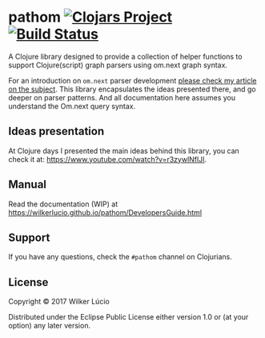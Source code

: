 # pathom [![Clojars Project](https://img.shields.io/clojars/v/wilkerlucio/pathom.svg)](https://clojars.org/wilkerlucio/pathom) [![Build Status](https://circleci.com/gh/fulcrologic/fulcro/tree/master.svg)](https://circleci.com/gh/wilkerlucio/pathom/tree/master) 

A Clojure library designed to provide a collection of helper functions to support Clojure(script) graph parsers using
om.next graph syntax.

For an introduction on `om.next` parser development [please check my article on the subject](https://medium.com/@wilkerlucio/implementing-custom-om-next-parsers-f20ca6db1664).
This library encapsulates the ideas presented there, and go deeper on parser patterns. And all documentation here assumes you understand the Om.next query syntax.

## Ideas presentation

At Clojure days I presented the main ideas behind this library, you can check it at: https://www.youtube.com/watch?v=r3zywlNflJI.

## Manual

Read the documentation (WIP) at https://wilkerlucio.github.io/pathom/DevelopersGuide.html

## Support

If you have any questions, check the `#pathom` channel on Clojurians.

## License

Copyright © 2017 Wilker Lúcio

Distributed under the Eclipse Public License either version 1.0 or (at
your option) any later version.
